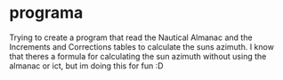 # programa
Trying to create a program that read the Nautical Almanac and the Increments and Corrections tables to calculate the suns azimuth.
I know that theres a formula for calculating the sun azimuth without using the almanac or ict, but im doing this for fun :D
